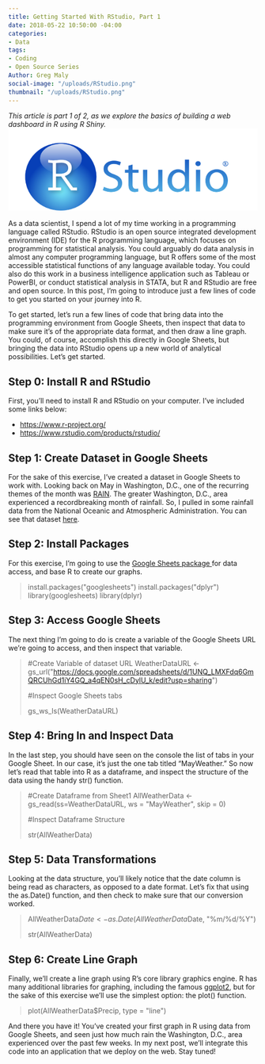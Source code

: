 ```yaml
---
title: Getting Started With RStudio, Part 1
date: 2018-05-22 10:50:00 -04:00
categories:
- Data
tags:
- Coding
- Open Source Series
Author: Greg Maly
social-image: "/uploads/RStudio.png"
thumbnail: "/uploads/RStudio.png"
---
```


*This article is part 1 of 2, as we explore the basics of building a web dashboard in R using R Shiny.*
![RStudio-59a8d9.png](/uploads/RStudio-59a8d9.png)

As a data scientist, I spend a lot of my time working in a programming language called RStudio. RStudio is an open source integrated development environment (IDE) for the R programming language, which focuses on programming for statistical analysis. You could arguably do data analysis in almost any computer programming language, but R offers some of the most accessible statistical functions of any language available today. You could also do this work in a business intelligence application such as Tableau or PowerBI, or conduct statistical analysis in STATA, but R and RStudio are free and open source. In this post, I’m going to introduce just a few lines of code to get you started on your journey into R.

<!--more-->

To get started, let’s run a few lines of code that bring data into the programming environment from Google Sheets, then inspect that data to make sure it’s of the appropriate data format, and then draw a line graph. You could, of course, accomplish this directly in Google Sheets, but bringing the data into RStudio opens up a new world of analytical possibilities. Let’s get started.

## Step 0: Install R and RStudio

First, you’ll need to install R and RStudio on your computer. I’ve included some links below:

* https://www.r-project.org/
* https://www.rstudio.com/products/rstudio/

## Step 1: Create Dataset in Google Sheets

For the sake of this exercise, I’ve created a dataset in Google Sheets to work with. Looking back on May in Washington, D.C., one of the recurring themes of the month was [RAIN](https://www.washingtonpost.com/news/capital-weather-gang/wp/2018/05/21/last-weeks-rain-event-was-a-record-breaker-heres-how-much-fell/?utm_term=.74a519fa1025). The greater Washington, D.C., area experienced a recordbreaking month of rainfall. So, I pulled in some rainfall data from the National Oceanic and Atmospheric Administration. You can see that dataset [here](https://docs.google.com/spreadsheets/d/1UNQ_LMXFdq6GmQRCUhGd1iY4GQ_a4qEN0sH_cDylU_k/edit?usp=sharing).

## Step 2: Install Packages

For this exercise, I’m going to use the [Google Sheets package ](https://cran.r-project.org/web/packages/googlesheets/index.html)for data access, and base R to create our graphs.

> install.packages("googlesheets")
> install.packages("dplyr")
> library(googlesheets)
> library(dplyr)

## Step 3: Access Google Sheets

The next thing I’m going to do is create a variable of the Google Sheets URL we’re going to access, and then inspect that variable.

> #Create Variable of dataset URL
> WeatherDataURL <- gs_url("https://docs.google.com/spreadsheets/d/1UNQ_LMXFdq6GmQRCUhGd1iY4GQ_a4qEN0sH_cDylU_k/edit?usp=sharing")
>
> \#Inspect Google Sheets tabs
>
> gs_ws_ls(WeatherDataURL)

## Step 4: Bring In and Inspect Data

In the last step, you should have seen on the console the list of tabs in your Google Sheet. In our case, it’s just the one tab titled “MayWeather.” So now let’s read that table into R as a dataframe, and inspect the structure of the data using the handy str() function.

> #Create Dataframe from Sheet1
> AllWeatherData <-  gs_read(ss=WeatherDataURL, ws = "MayWeather", skip = 0)
>
> \#Inspect Dataframe Structure
>
> str(AllWeatherData)

## Step 5: Data Transformations

Looking at the data structure, you’ll likely notice that the date column is being read as characters, as opposed to a date format. Let’s fix that using the as.Date() function, and then check to make sure that our conversion worked.

> AllWeatherData$Date <- as.Date(AllWeatherData$Date, "%m/%d/%Y")
>
> str(AllWeatherData)

## Step 6: Create Line Graph

Finally, we’ll create a line graph using R’s core library graphics engine. R has many additional libraries for graphing, including the famous [ggplot2](http://ggplot2.tidyverse.org/), but for the sake of this exercise we’ll use the simplest option: the plot() function.

> plot(AllWeatherData$Precip, type = "line")

And there you have it! You’ve created your first graph in R using data from Google Sheets, and seen just how much rain the Washington, D.C., area experienced over the past few weeks. In my next post, we’ll integrate this code into an application that we deploy on the web. Stay tuned!